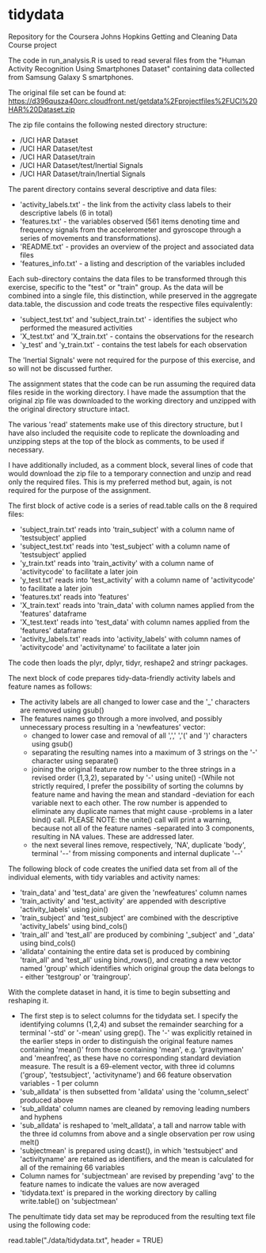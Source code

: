 # tidydata
Repository for the Coursera Johns Hopkins Getting and Cleaning Data Course project

The code in run_analysis.R is used to read several files from the "Human Activity Recognition Using Smartphones Dataset" containing data collected from Samsung Galaxy S smartphones.

The original file set can be found at:  https://d396qusza40orc.cloudfront.net/getdata%2Fprojectfiles%2FUCI%20HAR%20Dataset.zip

The zip file contains the following  nested directory structure:

  - /UCI HAR Dataset
  - /UCI HAR Dataset/test
  - /UCI HAR Dataset/train
  - /UCI HAR Dataset/test/Inertial Signals
  - /UCI HAR Dataset/train/Inertial Signals

The parent directory contains several descriptive and data files:
  - 'activity_labels.txt' - the link from the activity class labels to their descriptive labels (6 in total)
  - 'features.txt' - the variables observed (561 items denoting time and frequency signals from the accelerometer and gyroscope through a     series of movements and transformations).
  - 'README.txt' - provides an overview of the project and associated data files
  - 'features_info.txt' - a listing and description of the variables included
  
Each sub-directory contains the data files to be transformed through this exercise, specific to the "test" or "train" group.  As the data will be combined into a single file, this distinction, while preserved in the aggregate data.table, the discussion and code treats the respective files equivalently:
  - 'subject_test.txt' and 'subject_train.txt' - identifies the subject who performed the measured activities
  - 'X_test.txt' and 'X_train.txt' - contains the observations for the research
  - 'y_test' and 'y_train.txt' - contains the test labels for each observation

The 'Inertial Signals' were not required for the purpose of this exercise, and so will not be discussed further.

The assignment states that the code can be run assuming the required data files reside in the working directory.  I have made the assumption that the original zip file was downloaded to the working directory and unzipped with the original directory structure intact.

The various 'read' statements make use of this directory structure, but I have also included the requisite code to replicate the downloading and unzipping steps at the top of the block as comments, to be used if necessary.

I have additionally included, as a comment block, several lines of code that would download the zip file to a temporary connection and unzip and read only the required files.  This is my preferred method but, again, is not required for the purpose of the assignment.

The first block of active code is a series of read.table calls on the 8 required files:
  - 'subject_train.txt' reads into 'train_subject' with a column name of 'testsubject' applied
  - 'subject_test.txt' reads into 'test_subject' with a column name of 'testsubject' applied
  - 'y_train.txt' reads into 'train_activity' with a column name of 'activitycode' to facilitate a later join
  - 'y_test.txt' reads into 'test_activity' with a column name of 'activitycode' to facilitate a later join
  - 'features.txt' reads into 'features'
  - 'X_train.text' reads into 'train_data' with column names applied from the 'features' dataframe
  - 'X_test.text' reads into 'test_data' with column names applied from the 'features' dataframe
  - 'activity_labels.txt' reads into 'activity_labels' with column names of 'activitycode' and 'activityname' to facilitate a later join

The code then loads the plyr, dplyr, tidyr, reshape2 and stringr packages.

The next block of code prepares tidy-data-friendly activity labels and feature names as follows:
  - The activity labels are all changed to lower case and the '_' characters are removed using gsub()
  - The features names go through a more involved, and possibly unnecessary process resulting in a 'newfeatures' vector:
    - changed to lower case and removal of all ',',' ','(' and ')' characters using gsub()
    - separating the resulting names into a maximum of 3 strings on the '-' character using separate()
    - joining the original feature row number to the three strings in a revised order (1,3,2), separated by '-' using unite()
      -(While not strictly required, I prefer the possibility of sorting the columns by feature name and having the mean and standard          -deviation for each variable next to each other. The row number is appended to eliminate any duplicate names that might cause            -problems in a later bind() call.  PLEASE NOTE:  the unite() call will print a warning, because not all of the feature names             -separated into 3 components, resulting in NA values. These are addressed later.
    - the next several lines remove, respectively, 'NA', duplicate 'body', terminal '--' from missing components and internal duplicate        '--'

The following block of code creates the unified data set from all of the individual elements, with tidy variables and activity names:
  - 'train_data' and 'test_data' are given the 'newfeatures' column names
  - 'train_activity' and 'test_activity' are appended with descriptive 'activity_labels' using join()
  - 'train_subject' and 'test_subject' are combined with the descriptive 'activity_labels' using bind_cols()
  - 'train_all' and 'test_all' are produced by combining '_subject' and '_data' using bind_cols()
  - 'alldata' containing the entire data set is produced by combining 'train_all' and 'test_all' using bind_rows(), and creating a new        vector named 'group' which identifies which original group the data belongs to - either 'testgroup' or 'traingroup'.

With the complete dataset in hand, it is time to begin subsetting and reshaping it.
  - The first step is to select columns for the tidydata set.  I specify the identifying columns (1,2,4) and subset the remainder            searching for a terminal '-std' or '-mean' using grep(). The '-' was explicitly retained in the earlier steps in order to distinguish     the original feature names containing 'mean()' from those containing 'mean', e.g. 'gravitymean' and 'meanfreq', as these have no         corresponding standard deviation measure.  The result is a 69-element vector, with three id columns ('group', 'testsubject',             'activityname') and 66 feature observation variables - 1 per column
  - 'sub_alldata' is then subsetted from 'alldata' using the 'column_select' produced above
  - 'sub_alldata' column names are cleaned by removing leading numbers and hyphens
  - 'sub_alldata' is reshaped to 'melt_alldata', a tall and narrow table with the three id columns from above and a single observation        per row using melt()
  -  'subjectmean' is prepared using dcast(), in which 'testsubject' and 'activityname' are retained as identifiers, and the mean is          calculated for all of the remaining 66 variables
  -  Column names for 'subjectmean' are revised by prepending 'avg' to the feature names to indicate the values are now averaged
  -  'tidydata.text' is prepared in the working directory by calling write.table() on 'subjectmean'

The penultimate tidy data set may be reproduced from the resulting text file using the following code:

read.table("./data/tidydata.txt", header = TRUE)



